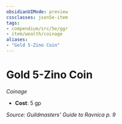 ```yaml
---
obsidianUIMode: preview
cssclasses: json5e-item
tags:
- compendium/src/5e/ggr
- item/wealth/coinage
aliases: 
- "Gold 5-Zino Coin"
---
```

# Gold 5-Zino Coin
*Coinage*  

- **Cost**: 5 gp

*Source: Guildmasters' Guide to Ravnica p. 9*